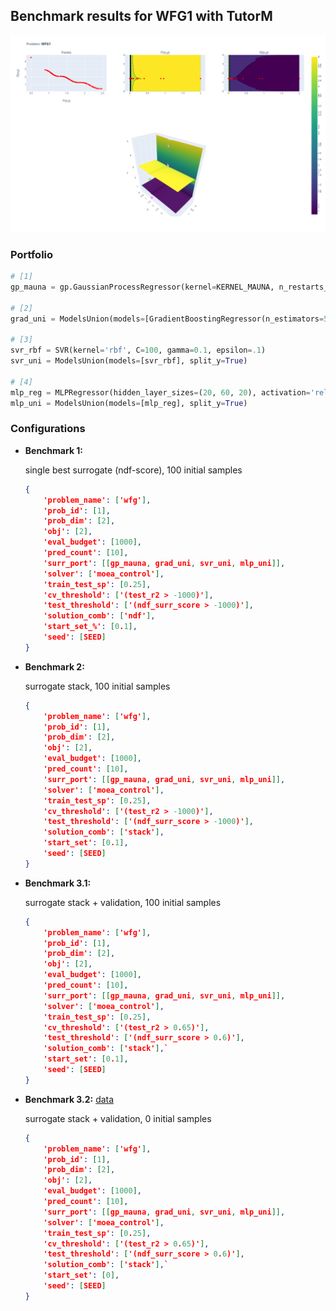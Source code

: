 ## Benchmark results for WFG1 with TutorM

![WFG1. 2 parameters, 2 objectives](../../../img/prob_WFG1.png)

### Portfolio
```python 
# [1]
gp_mauna = gp.GaussianProcessRegressor(kernel=KERNEL_MAUNA, n_restarts_optimizer=20)

# [2]
grad_uni = ModelsUnion(models=[GradientBoostingRegressor(n_estimators=500)], split_y=True)

# [3]
svr_rbf = SVR(kernel='rbf', C=100, gamma=0.1, epsilon=.1)
svr_uni = ModelsUnion(models=[svr_rbf], split_y=True)

# [4]
mlp_reg = MLPRegressor(hidden_layer_sizes=(20, 60, 20), activation='relu', solver='lbfgs')
mlp_uni = ModelsUnion(models=[mlp_reg], split_y=True)
```

### Configurations
- **Benchmark 1:**

    single best surrogate (ndf-score), 100 initial samples
    ```json
    {
        'problem_name': ['wfg'],
        'prob_id': [1], 
        'prob_dim': [2],
        'obj': [2],
        'eval_budget': [1000],
        'pred_count': [10],
        'surr_port': [[gp_mauna, grad_uni, svr_uni, mlp_uni]],
        'solver': ['moea_control'],
        'train_test_sp': [0.25],
        'cv_threshold': ['(test_r2 > -1000)'],
        'test_threshold': ['(ndf_surr_score > -1000)'],
        'solution_comb': ['ndf'],
        'start_set_%': [0.1],
        'seed': [SEED]
    }
    ```

- **Benchmark 2:**

    surrogate stack, 100 initial samples
    ```json
    {
        'problem_name': ['wfg'],
        'prob_id': [1], 
        'prob_dim': [2],
        'obj': [2],
        'eval_budget': [1000],
        'pred_count': [10],
        'surr_port': [[gp_mauna, grad_uni, svr_uni, mlp_uni]],
        'solver': ['moea_control'],
        'train_test_sp': [0.25],
        'cv_threshold': ['(test_r2 > -1000)'],
        'test_threshold': ['(ndf_surr_score > -1000)'],
        'solution_comb': ['stack'],
        'start_set': [0.1],
        'seed': [SEED]
    }
    ```

- **Benchmark 3.1:**

    surrogate stack + validation, 100 initial samples
    ```json
    {
        'problem_name': ['wfg'],
        'prob_id': [1], 
        'prob_dim': [2],
        'obj': [2],
        'eval_budget': [1000],
        'pred_count': [10],
        'surr_port': [[gp_mauna, grad_uni, svr_uni, mlp_uni]],
        'solver': ['moea_control'],
        'train_test_sp': [0.25],
        'cv_threshold': ['(test_r2 > 0.65)'],
        'test_threshold': ['(ndf_surr_score > 0.6)'],
        'solution_comb': ['stack'],`
        'start_set': [0.1],
        'seed': [SEED]
    }
    ```

- **Benchmark 3.2:** [data](../default_tutor/README.md)

    surrogate stack + validation, 0 initial samples
    ```json
    {
        'problem_name': ['wfg'],
        'prob_id': [1], 
        'prob_dim': [2],
        'obj': [2],
        'eval_budget': [1000],
        'pred_count': [10],
        'surr_port': [[gp_mauna, grad_uni, svr_uni, mlp_uni]],
        'solver': ['moea_control'],
        'train_test_sp': [0.25],
        'cv_threshold': ['(test_r2 > 0.65)'],
        'test_threshold': ['(ndf_surr_score > 0.6)'],
        'solution_comb': ['stack'],`
        'start_set': [0],
        'seed': [SEED]
    }
    ```
